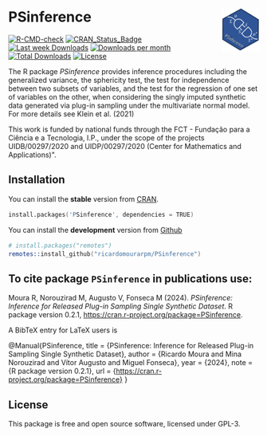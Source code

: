 # PSinference <img src="man/figures/logo2.png" align="right" width="15%" />


[![R-CMD-check](https://github.com/ricardomourarpm/PSinference/actions/workflows/R-CMD-check.yaml/badge.svg)](https://github.com/ricardomourarpm/PSinference/actions/workflows/R-CMD-check.yaml)
[![CRAN_Status_Badge](https://www.r-pkg.org/badges/version/PSinference)](https://cran.r-project.org/package=PSinference)
[![Last week Downloads](https://cranlogs.r-pkg.org/badges/last-week/PSinference)](https://cran.r-project.org/package=PSinference)
[![Downloads per month](https://cranlogs.r-pkg.org/badges/PSinference)](https://cran.r-project.org/package=PSinference)
[![Total Downloads](https://cranlogs.r-pkg.org/badges/grand-total/PSinference)](https://cran.r-project.org/package=PSinference)
[![License](https://img.shields.io/badge/license-GPL--3-blue.svg)](https://www.gnu.org/licenses/gpl-3.0.en.html)

The R package *PSinference* provides inference procedures including the generalized variance, the sphericity test, the test for independence between two subsets of variables, and the test for the regression of one set of variables on the other, when considering the singly imputed synthetic data generated via plug-in sampling under the multivariate normal model. For more details see Klein et al. (2021) 

This work is funded by national funds through the FCT - Fundação para a Ciência e a Tecnologia, I.P., under the scope of the projects UIDB/00297/2020 and UIDP/00297/2020 (Center for Mathematics and Applications)".

## Installation
You can install the **stable** version from
[CRAN](https://cran.r-project.org/package=PSinference).

```s
install.packages('PSinference', dependencies = TRUE)
```

You can install the **development** version from
[Github](https://github.com/ricardomourarpm/PSinference)

```s
# install.packages("remotes")
remotes::install_github("ricardomourarpm/PSinference")
```

## To cite package `PSinference` in publications use:
   Moura R, Norouzirad M, Augusto V, Fonseca M (2024). _PSinference: Inference for Released Plug-in Sampling Single Synthetic Dataset_. R package version 0.2.1,
  <https://cran.r-project.org/package=PSinference>.

A BibTeX entry for LaTeX users is

  @Manual{PSinference,
    title = {PSinference: Inference for Released Plug-in Sampling Single Synthetic Dataset},
    author = {Ricardo Moura and Mina Norouzirad and Vítor Augusto and Miguel Fonseca},
    year = {2024},
    note = {R package version 0.2.1},
    url = {https://cran.r-project.org/package=PSinference}
  }

## License

This package is free and open source software, licensed under GPL-3.

